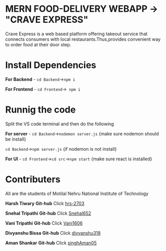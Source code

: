 # MERN FOOD-DELIVERY WEBAPP -> "CRAVE EXPRESS"

Crave Express is a web based platform offering takeout service that connects consumers with local restaurants.Thus,provides convenient way to order food at their door step.

# Install Dependencies

**For Backend** - `cd Backend`->`npm i`

**For Frontend** - `cd Frontend`->` npm i`

# Runnig the code

Split the VS code terminal and then do the following

**For server** - `cd Backend`->`nodemon server.js` {make sure nodemon should be install}

`cd Backend`->`npm server.js` {if nodemon is not install}

**For UI** - `cd Frontend`->`cd src`->`npm start` {make sure react is installed}

# Contributers

All are the students of Motilal Nehru National Institute of Technology

**Harsh Tiwary** **Git-hub** Click [hrs-2703](https://github.com/hrs-2703)

**Snehal Tripathi** **Git-hub** Click [Snehal652](https://github.com/Snehal652)

**Vani Tripathi** **Git-hub** Click [Vani1606](https://github.com/Vani1606)

**Divyanshu Bissa** **Git-hub** Click [divyanshu318](https://github.com/divyanshu318)

**Aman Shankar** **Git-hub** Click [singhAman05](https://github.com/singhAman05)
